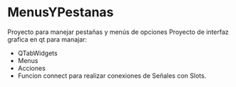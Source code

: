 # MenusYPestanas
Proyecto para manejar pestañas y menús de opciones
Proyecto de interfaz grafica en qt para manajar:
* QTabWidgets
* Menus
* Acciones
* Funcion connect para realizar conexiones de Señales con Slots.

